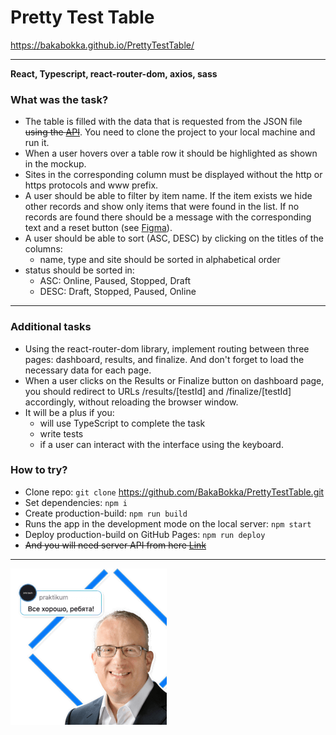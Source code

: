 # Pretty Test Table

https://bakabokka.github.io/PrettyTestTable/

****
**React, Typescript, react-router-dom, axios, sass**

### What was the task?

* The table is filled with the data that is requested from the JSON file ~~using the [API](https://development.kameleoon.net/oivanov/frontend-interview-task-api)~~. You need to clone the project to your local machine and run it.
* When a user hovers over a table row it should be highlighted as shown in the mockup.
* Sites in the corresponding column must be displayed without the http or https protocols and www prefix.
* A user should be able to filter by item name. If the item exists we hide other
records and show only items that were found in the list. If no records are found there should be a message with the corresponding text and a reset button (see [Figma](https://www.figma.com/file/PFdFpIajQbuGibIbEYnE3l/Interview-task-for-frontend-developers?node-id=0%3A1&mode=dev)).
* A user should be able to sort (ASC, DESC) by clicking on the titles of the columns:
  - name, type and site should be sorted in alphabetical order
* status should be sorted in:
  - ASC: Online, Paused, Stopped, Draft
  - DESC: Draft, Stopped, Paused, Online


****

### Additional tasks

* Using the react-router-dom library, implement routing between three pages: dashboard, results, and finalize. And don't forget to load the necessary data for each page.
* When a user clicks on the Results or Finalize button on dashboard page, you should redirect to URLs /results/[testId] and /finalize/[testId] accordingly, without reloading the browser window.
* It will be a plus if you:
  - will use TypeScript to complete the task
  - write tests
  - if a user can interact with the interface using the keyboard.

### How to try?
* Clone repo: `git clone` https://github.com/BakaBokka/PrettyTestTable.git
* Set dependencies: `npm i`
* Create production-build: `npm run build`
* Runs the app in the development mode on the local server: `npm start`
* Deploy production-build on GitHub Pages: `npm run deploy`
* ~~And you will need server API from here [Link](https://development.kameleoon.net/oivanov/frontend-interview-task-api)~~

****

![Everything’s Gonna Be Alright](./src/images/eich.png)